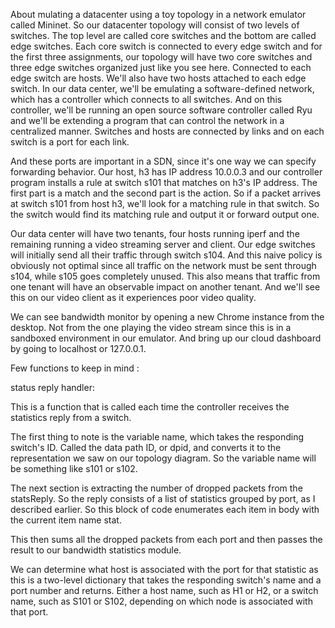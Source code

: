 About mulating a datacenter using a toy topology in a network emulator called Mininet. 
So our datacenter topology will consist of two levels of switches. The top level are called core switches and the bottom are called edge switches.  Each core switch is connected to every edge switch and for the first three assignments, our topology will have two core switches and three edge switches organized just like you see here. Connected to each edge switch are hosts.  We'll also have two hosts attached to each edge switch. In our data center, we'll be emulating a software-defined network, which has a controller which connects to all switches. And on this controller, we'll be running an open source software controller called Ryu and we'll be extending a program that can control the network in a centralized manner. Switches and hosts are connected by links and on each switch is a port for each link. 

And these ports are important in a SDN, since it's one way we can specify forwarding behavior.  Our host, h3 has IP address 10.0.0.3 and our controller program installs a rule at switch s101 that matches on h3's IP address. The first part is a match and the second part is the action. So if a packet arrives at switch s101 from host h3, we'll look for a matching rule in that switch. So the switch would find its matching rule and output it or forward output one. 

Our data center will have two tenants, four hosts running iperf and the remaining running a video streaming server and client. Our edge switches will initially send all their traffic through switch s104. And this naive policy is obviously not optimal since all traffic on the network must be sent through s104, while s105 goes completely unused. This also means that traffic from one tenant will have an observable impact on another tenant. And we'll see this on our video client as it experiences poor video quality. 



We can see bandwidth monitor by opening a new Chrome instance from the desktop. Not from the one playing the video stream since this is in a sandboxed environment in our emulator. And bring up our cloud dashboard by going to localhost or 127.0.0.1. 


Few functions to keep in mind :

status reply handler:

This is a function that is called each time the controller receives the statistics reply from a switch. 

The first thing to note is the variable name, which takes the responding switch's ID. Called the data path ID, or dpid, and converts it to the representation we saw on our topology diagram. So the variable name will be something like s101 or s102. 


The next section is extracting the number of dropped packets from the statsReply. So the reply consists of a list of statistics grouped by port, as I described earlier. So this block of code enumerates each item in body with the current item name stat. 


This then sums all the dropped packets from each port and then passes the result to our bandwidth statistics module. 

We can determine what host is associated with the port for that statistic as this is a two-level dictionary that takes the responding switch's name and a port number and returns. Either a host name, such as H1 or H2, or a switch name, such as S101 or S102, depending on which node is associated with that port. 